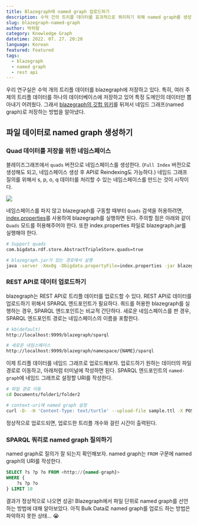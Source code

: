 ```yaml
---
title: Blazegraph에 named graph 업로드하기
description: 수억 건의 트리플 데이터를 효과적으로 쿼리하기 위해 named graph를 생성하는 방법을 알아보자. 
slug: blazegraph-named-graph
author: 박하람
category: Knowledge Graph
datetime: 2022. 07. 27. 20:20
language: Korean
featured: Featured
tags:
  - blazegraph
  - named graph 
  - rest api
---
```


우리 연구실은 수억 개의 트리플 데이터를 blazegraph에 저장하고 있다. 특히, 여러 주제의 트리플 데이터를 하나의 데이터베이스에 저장하고 있어 특정 도메인의 데이터만 뽑아내기 어려웠다. 그래서 [blazegraph의 깃헙 위키](https://github.com/blazegraph/database/wiki/REST_API)를 뒤져서 네임드 그래프(named graph)로 저장하는 방법을 알아냈다. 

## 파일 데이터로 named graph 생성하기 

### Quad 데이터를 저장을 위한 네임스페이스 

블레이즈그래프에서 `quads` 버전으로 네임스페이스를 생성한다. (`Full Index` 버전으로 생성해도 되고, 네임스페이스 생성 후 API로 Reindexing도 가능하다.) 네임드 그래프 질의를 위해서 s, p, o, q 데이터를 처리할 수 있는 네임스페이스를 만드는 것이 시작이다. 

<img src="/blazegraph-named-graph/blaze-namespace-quad.png" class="img"/>

네임스페이스를 파지 않고 blazegraph를 구동할 때부터 `Quads` 검색을 허용하려면, [index.properties](https://github.com/opencitations/triplestore-index)를 사용하여 blazegraph를 실행하면 된다. 주의할 점은 아래와 같이 `Quads` 모드를 허용해주어야 한다. 또한 index.properties 파일로 blazegraph.jar를 실행해야 한다.

```bash
# Support quads
com.bigdata.rdf.store.AbstractTripleStore.quads=true
```
```bash
# blazegraph.jar가 있는 경로에서 실행
java -server -Xmx8g -Dbigdata.propertyFile=index.properties -jar blazegraph.jar
```

### REST API로 데이터 업로드하기

blazegraph는 REST API로 트리플 데이터를 업로드할 수 있다. REST API로 데이터를 업로드하기 위해서 SPARQL 엔드포인트가 필요하다. 쿼드를 허용한 blazegraph를 실행하는 경우, SPARQL 엔드포인트는 비교적 간단하다. 새로운 네임스페이스를 판 경우, SPARQL 엔드포인트 경로는 네임스페이스의 이름을 포함한다. 

``` bash 
# kb(default)
http://localhost:9999/blazegraph/sparql 

# 새로운 네임스페이스 
http://localhost:9999/blazegraph/namespace/{NAME}/sparql
```

이제 트리플 데이터를 네임드 그래프로 업로드해보자. 업로드하기 원하는 데이터의 파일 경로로 이동하고, 아래처럼 터미널에 작성하면 된다. SPARQL 엔드포인트의 `named-graph`에 네임드 그래프로 설정할 URI를 작성한다.

```bash 
# 파일 경로 이동
cd Documents/folder1/folder2

# context-uri에 named graph 설정
curl -D- -H 'Content-Type: text/turtle' --upload-file sample.ttl -X POST 'http://localhost:9999/blazegraph/sparql?context-uri=http://{named-graph}'
```

정상적으로 업로드되면, 업로드한 트리플 개수와 걸린 시간이 출력된다. 

### SPARQL 쿼리로 named graph 질의하기 

named graph로 질의가 잘 되는지 확인해보자. named graph는 `FROM` 구문에 named graph의 URI를 작성한다. 
```SQL
SELECT ?s ?p ?o FROM <http://{named-graph}>
WHERE {
	?s ?p ?o 
} LIMIT 10
```

결과가 정상적으로 나오면 성공! Blazegraph에서 파일 단위로 named graph를 선언하는 방법에 대해 알아보았다. 아직 Bulk Data로 named graph를 업로드 하는 방법은 파악하지 못한 상태... 😭